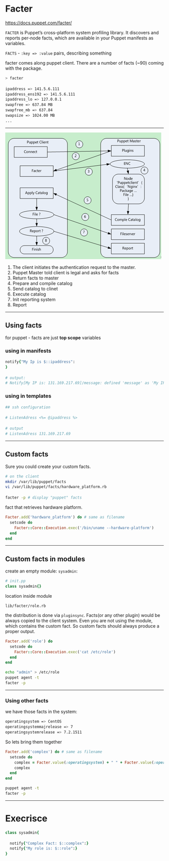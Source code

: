 # Facter

https://docs.puppet.com/facter/

`FACTER` is Puppet’s cross-platform system profiling library. It discovers and reports per-node facts, which are available in your Puppet manifests as variables.

`FACTS` - `:key => :value` pairs, describing something

facter comes along puppet client. There are a number of facts (~90) coming with the package.

```bash
> facter

ipaddress => 141.5.6.111
ipaddress_ens192 => 141.5.6.111
ipaddress_lo => 127.0.0.1
swapfree => 637.84 MB
swapfree_mb => 637.84
swapsize => 1024.00 MB
...

```

---

![Puppet Facter](./puppet_facter.jpg)

 1. The client initiates the authentication request to the master.
 2. Puppet Master told client is legal and asks for facts
 3. Return facts to master
 4. Prepare and compile catalog
 5. Send catalog to clinet
 6. Execute catalog
 7. Init reporting system
 8. Report

---

## Using facts

for puppet - facts are just __top scope__ variables

### using in manifests

```ruby
notify{"My Ip is $::ipaddress":
}

# output:
# Notify[My IP is: 131.169.217.69]/message: defined 'message' as 'My IP is: 131.169.217.69'
```

### using in templates

```ruby
## ssh configuration

# ListenAdress <%= @ipaddress %>

# output
# ListenAdress 131.169.217.69
```

---

## Custom facts

Sure you could create your custom facts.

```bash
# on the client
mkdir /var/lib/puppet/facts
vi /var/lib/puppet/facts/hardware_platform.rb

facter -p # display "puppet" facts
```

fact that retrieves hardware platform.

```ruby
Facter.add('hardware_platform') do # same as filename
  setcode do
    Facter::Core::Execution.exec('/bin/uname --hardware-platform')
  end
end
```

---

## Custom facts in modules

create an empty module: `sysadmin`:

```ruby
# init.pp
class sysadmin{}
```

location inside module
```
lib/facter/role.rb
```

the distribution is done via `pluginsync`. Facts(or any other plugin) would be always copied to the client system.
Even you are not using the module, which contains the custom fact. So custom facts should always produce a proper output.

```ruby
Facter.add('role') do
  setcode do
    Facter::Core::Execution.exec('cat /etc/role')
  end
end
```

```bash
echo "admin" > /etc/role
puppet agent -t
facter -p
```

---

### Using other facts

we have those facts in the system:

```bash
operatingsystem => CentOS
operatingsystemmajrelease => 7
operatingsystemrelease => 7.2.1511
```

So lets bring them together

```ruby
Facter.add('complex') do # same as filename
  setcode do
    complex = Facter.value(:operatingsystem) + " " + Facter.value(:operatingsystemmajrelease) + " " + Facter.value(:operatingsystemrelease)
    complex
  end
end
```

```bash
puppet agent -t
facter -p
```

---

# Execrisce

```ruby
class sysadmin{

  notify{"Complex Fact: $::complex":}
  notify{"My role is: $::role":}
}
```
